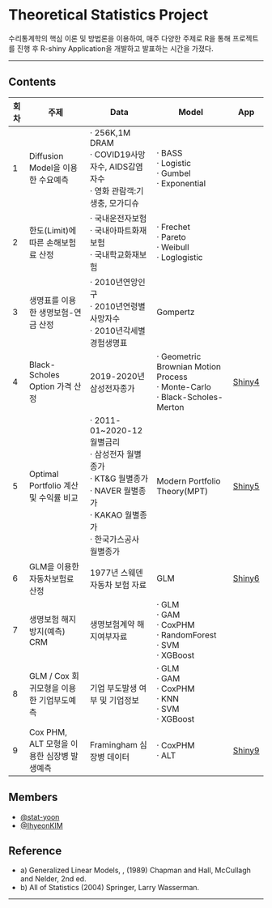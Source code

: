# Theoretical Statistics Project 

수리통계학의 핵심 이론 및 방법론을 이용하여, 매주 다양한 주제로 R을 통해 프로젝트를 진행 후 R-shiny Application을 개발하고 발표하는 시간을 가졌다. 

***


## Contents


 회차 | 주제 | Data | Model | App |
| ------ | -- | -- |-----|------|
|  1 | Diffusion Model을 이용한 수요예측 |· 256K,1M DRAM<br>· COVID19사망자수, AIDS감염자수<br>· 영화 관람객:기생충, 모가디슈 | · BASS<br>· Logistic<br>· Gumbel<br>· Exponential |  |
| 2 | 한도(Limit)에 따른 손해보험료 산정 |· 국내운전자보험<br>· 국내아파트화재보험<br>· 국내학교화재보험 |· Frechet<br>· Pareto<br>· Weibull<br>· Loglogistic |  |
|  3 | 생명표를 이용한 생명보험-연금 산정  |· 2010년연앙인구<br>· 2010년연령별사망자수<br>· 2010년각세별경험생명표 | Gompertz |  |
|  4 | Black-Scholes Option 가격 산정 | 2019-2020년삼성전자종가 |· Geometric Brownian Motion Process<br>· Monte-Carlo<br>· Black-Scholes-Merton | [Shiny4]( https://2hyeon.shinyapps.io/asian_option_price/) |
|  5 | Optimal Portfolio 계산 및 수익률 비교  |· 2011-01~2020-12 월별금리<br>· 삼성전자 월별종가<br>· KT&G 월별종가<br>· NAVER 월별종가<br>· KAKAO 월별종가<br>· 한국가스공사 월별종가 | Modern Portfolio Theory(MPT)| [Shiny5](https://soohyeonlee.shinyapps.io/Optimal_Portfoliio/?_ga=2.54491947.2032026875.1633944412-1419575806.1633341072) |
|  6 | GLM을 이용한 자동차보험료 산정 | 1977년 스웨덴 자동차 보험 자료 | GLM | [Shiny6](https://2hyeon.shinyapps.io/Car_Insurance/?_ga=2.231842646.890041282.1646883062-891940177.1646883062) |
|  7 | 생명보험 해지방지(예측) CRM | 생명보험계약 해지여부자료 | · GLM<br>· GAM<br>· CoxPHM<br>· RandomForest<br>· SVM<br>· XGBoost |  |
| 8 | GLM / Cox 회귀모형을 이용한 기업부도예측 | 기업 부도발생 여부 및 기업정보 | · GLM<br>· GAM<br>· CoxPHM<br>· KNN<br>· SVM<br>· XGBoost  |  |
|  9 | Cox PHM, ALT 모형을 이용한 심장병 발생예측 | Framingham 심장병 데이터 | · CoxPHM<br>· ALT | [Shiny9](https://soohyeonlee.shinyapps.io/Heart_Disease/) |




## Members
* [@stat-yoon](https://github.com/stat-yoon)
* [@IhyeonKIM](https://github.com/IhyeonKIM)

## Reference

* a)  Generalized Linear Models, , (1989) Chapman and Hall, McCullagh and Nelder,  2nd ed.
* b)  All of Statistics (2004) Springer, Larry Wasserman.


***



